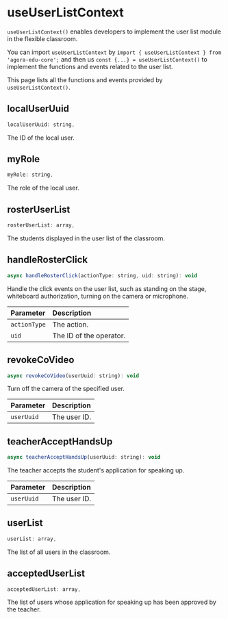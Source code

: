# useUserListContext

`useUserListContext()` enables developers to implement the user list module in the flexible classroom.

You can import `useUserListContext` by `import { useUserListContext } from 'agora-edu-core';` and then us `const {...} = useUserListContext()` to implement the functions and events related to the user list.

This page lists all the functions and events provided by `useUserListContext()`.

## localUserUuid

```javascript
localUserUuid: string,
```

The ID of the local user.

## myRole

```javascript
myRole: string,
```

The role of the local user.

## rosterUserList

```javascript
rosterUserList: array,  
```

The students displayed in the user list of the classroom.

## handleRosterClick

```javascript
async handleRosterClick(actionType: string, uid: string): void
```

Handle the click events on the user list, such as standing on the stage, whiteboard authorization, turning on the camera or microphone.

| Parameter | Description |
| :----------- | :------------ |
| `actionType` | The action. |
| `uid` | The ID of the operator. |

## revokeCoVideo

```javascript
async revokeCoVideo(userUuid: string): void
```

Turn off the camera of the specified user.

| Parameter | Description |
| :--------- | :-------- |
| `userUuid` | The user ID. |

## teacherAcceptHandsUp

```javascript
async teacherAcceptHandsUp(userUuid: string): void
```

The teacher accepts the student's application for speaking up.

| Parameter | Description |
| :--------- | :-------- |
| `userUuid` | The user ID. |

## userList

```javascript
userList: array,
```

The list of all users in the classroom.

## acceptedUserList

```javascript
acceptedUserList: array,
```

The list of users whose application for speaking up has been approved by the teacher.
